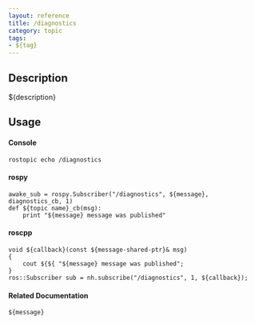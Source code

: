 ```yaml
---
layout: reference
title: /diagnostics
category: topic
tags: 
- ${tag}
---
```


## Description
${description}

## Usage
#### Console
```
rostopic echo /diagnostics
```

#### rospy
```
awake_sub = rospy.Subscriber("/diagnostics", ${message}, diagnostics_cb, 1)
def ${topic name}_cb(msg):
    print "${message} message was published"
```

#### roscpp
```
void ${callback}(const ${message-shared-ptr}& msg)
{
    cout ${${ "${message} message was published";
}
ros::Subscriber sub = nh.subscribe("/diagnostics", 1, ${callback});
```

#### Related Documentation
``${message}``  